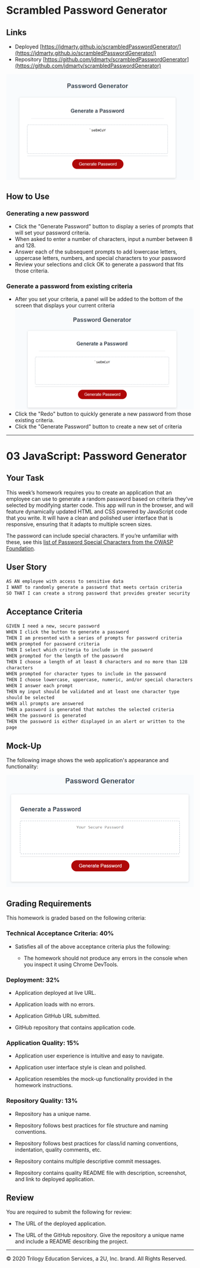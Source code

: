 # Scrambled Password Generator

## Links
- Deployed [https://jdmarty.github.io/scrambledPasswordGenerator/](https://jdmarty.github.io/scrambledPasswordGenerator/)
- Repository [https://github.com/jdmarty/scrambledPasswordGenerator](https://github.com/jdmarty/scrambledPasswordGenerator)

![Scrambled Password Generator](https://github.com/jdmarty/scrambledPasswordGenerator/blob/master/Assets/deployed-screenshot.PNG)

## How to Use
### Generating a new password
- Click the "Generate Password" button to display a series of prompts that will set your password criteria.
- When asked to enter a number of characters, input a number between 8 and 128.
- Answer each of the subsequent prompts to add lowercase letters, uppercase letters, numbers, and special characters to your password
- Review your selections and click OK to generate a password that fits those criteria.

### Generate a password from existing criteria
- After you set your criteria, a panel will be added to the bottom of the screen that displays your current criteria
![Criteria Panel](https://github.com/jdmarty/scrambledPasswordGenerator/blob/master/Assets/deployed-screenshot.PNG)
- Click the "Redo" button to quickly generate a new password from those existing criteria.
- Click the "Generate Password" button to create a new set of criteria

------------------------------------
# 03 JavaScript: Password Generator

## Your Task

This week’s homework requires you to create an application that an employee can use to generate a random password based on criteria they’ve selected by modifying starter code. This app will run in the browser, and will feature dynamically updated HTML and CSS powered by JavaScript code that you write. It will have a clean and polished user interface that is responsive, ensuring that it adapts to multiple screen sizes.

The password can include special characters. If you’re unfamiliar with these, see this [list of Password Special Characters from the OWASP Foundation](https://www.owasp.org/index.php/Password_special_characters).

## User Story

```
AS AN employee with access to sensitive data
I WANT to randomly generate a password that meets certain criteria
SO THAT I can create a strong password that provides greater security
```

## Acceptance Criteria

```
GIVEN I need a new, secure password
WHEN I click the button to generate a password
THEN I am presented with a series of prompts for password criteria
WHEN prompted for password criteria
THEN I select which criteria to include in the password
WHEN prompted for the length of the password
THEN I choose a length of at least 8 characters and no more than 128 characters
WHEN prompted for character types to include in the password
THEN I choose lowercase, uppercase, numeric, and/or special characters
WHEN I answer each prompt
THEN my input should be validated and at least one character type should be selected
WHEN all prompts are answered
THEN a password is generated that matches the selected criteria
WHEN the password is generated
THEN the password is either displayed in an alert or written to the page
```

## Mock-Up

The following image shows the web application's appearance and functionality:

![password generator demo](./Assets/03-javascript-homework-demo.png)

## Grading Requirements

This homework is graded based on the following criteria: 

### Technical Acceptance Criteria: 40%

* Satisfies all of the above acceptance criteria plus the following:

  * The homework should not produce any errors in the console when you inspect it using Chrome DevTools.

### Deployment: 32%

* Application deployed at live URL.

* Application loads with no errors.

* Application GitHub URL submitted.

* GitHub repository that contains application code.

### Application Quality: 15%

* Application user experience is intuitive and easy to navigate.

* Application user interface style is clean and polished.

* Application resembles the mock-up functionality provided in the homework instructions.

### Repository Quality: 13%

* Repository has a unique name.

* Repository follows best practices for file structure and naming conventions.

* Repository follows best practices for class/id naming conventions, indentation, quality comments, etc.

* Repository contains multiple descriptive commit messages.

* Repository contains quality README file with description, screenshot, and link to deployed application.


## Review

You are required to submit the following for review:

* The URL of the deployed application.

* The URL of the GitHub repository. Give the repository a unique name and include a README describing the project.

- - -
© 2020 Trilogy Education Services, a 2U, Inc. brand. All Rights Reserved.
